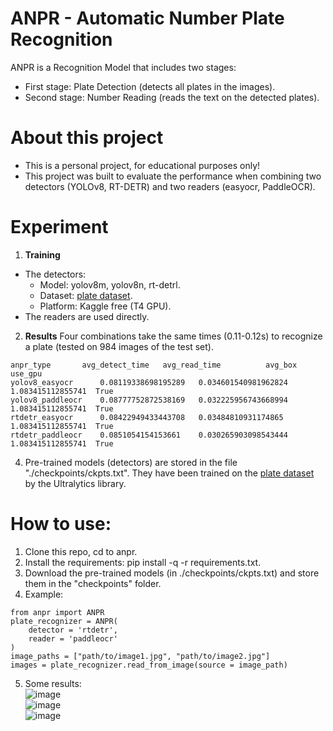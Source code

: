 # ANPR - Automatic Number Plate Recognition
ANPR is a Recognition Model that includes two stages:
- First stage: Plate Detection (detects all plates in the images).
- Second stage: Number Reading (reads the text on the detected plates).
# About this project
- This is a personal project, for educational purposes only!
- This project was built to evaluate the performance when combining two detectors (YOLOv8, RT-DETR) and two readers (easyocr, PaddleOCR).
# Experiment
1. **Training**
- The detectors:
    - Model: yolov8m, yolov8n, rt-detrl.
    - Dataset: [plate dataset](https://universe.roboflow.com/anpr-bccrx/anpr-bpzor).
    - Platform: Kaggle free (T4 GPU).
- The readers are used directly.
2. **Results**
    Four combinations take the same times (0.11-0.12s) to recognize a plate (tested on 984 images of the test set). 
```
anpr_type	    avg_detect_time	  avg_read_time	         avg_box	        use_gpu
yolov8_easyocr	    0.08119338698195289	  0.034601540981962824	 1.083415112855741	True
yolov8_paddleocr    0.08777752872538169	  0.032225956743668994	 1.083415112855741	True
rtdetr_easyocr	    0.08422949433443708	  0.03484810931174865	 1.083415112855741	True
rtdetr_paddleocr    0.0851054154153661	  0.030265903098543444	 1.083415112855741	True
```
4. Pre-trained models (detectors) are stored in the file "./checkpoints/ckpts.txt". They have been trained on the [plate dataset](https://universe.roboflow.com/anpr-bccrx/anpr-bpzor) by the Ultralytics library.
# How to use:
1. Clone this repo, cd to anpr.
2. Install the requirements: pip install -q -r requirements.txt.
3. Download the pre-trained models (in ./checkpoints/ckpts.txt) and store them in the "checkpoints" folder.
4. Example:
```
from anpr import ANPR
plate_recognizer = ANPR(
    detector = 'rtdetr',
    reader = 'paddleocr'
)
image_paths = ["path/to/image1.jpg", "path/to/image2.jpg"]
images = plate_recognizer.read_from_image(source = image_path)
```
5. Some results: \
     ![image](https://github.com/tomsawyer0224/anpr/assets/130035084/98f7c359-b211-4e8c-aeff-5a5da70df00e) \
     ![image](https://github.com/tomsawyer0224/anpr/assets/130035084/f15c5095-2308-4044-bd67-048e6c87b784) \
     ![image](https://github.com/tomsawyer0224/anpr/assets/130035084/b75f8696-c2a4-470d-8c47-f13448178a3c)

